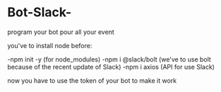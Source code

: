 # Bot-Slack-
program your bot pour all your event

you've to install node before:

-npm init -y (for node_modules)
-npm i @slack/bolt (we've to use bolt because of the recent update of Slack)
-npm i axios (API for use Slack)

now you have to use the token of your bot to make it work

